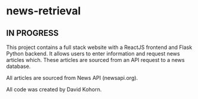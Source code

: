 # news-retrieval
## IN PROGRESS
This project contains a full stack website with a ReactJS frontend and Flask Python backend. It allows users to enter information and request news articles which. These articles are sourced from an API request to a news database.

All articles are sourced from News API (newsapi.org).

All code was created by David Kohorn.
